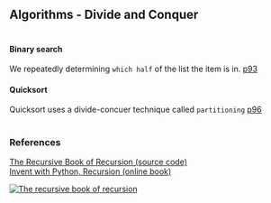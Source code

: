 ## Algorithms - Divide and Conquer

#

#### Binary search
We repeatedly determining `which half` of the list the item is in.   [p93](./binary_search/bs_algorithm.py)  

#### Quicksort

Quicksort uses a divide-concuer technique called `partitioning`     [p96](./quicksort/qs_algorithm.py)

#

### References

[The Recursive Book of Recursion (source code)](https://github.com/asweigart/the-recursive-book-of-recursion)  
[Invent with Python, Recursion (online book)](https://inventwithpython.com/recursion/)  

[![The recursive book of recursion](https://www.minte9.com/lib/images/references/book_recursion.png)](https://www.amazon.com/gp/product/B09BKL34VL)
